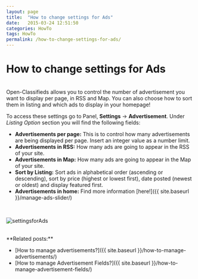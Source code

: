 ```yaml
---
layout: page
title:  "How to change settings for Ads"
date:   2015-03-24 12:51:50
categories: HowTo
tags: HowTo
permalink: /how-to-change-settings-for-ads/
---
```

# How to change settings for Ads
<br>
Open-Classifieds allows you to control the number of advertisement you want to display per page, in RSS and Map. You can also choose how to sort them in listing and which ads to display in your homepage!

To access these settings go to Panel, **Settings** -> **Advertisement**. Under _Listing Option_ section you will find the following fields: 

+ **Advertisements per page:** This is to control how many advertisements are being displayed per page. Insert an integer value as a number limit.
+ **Advertisements in RSS:** How many ads are going to appear in the RSS of your site.
+ **Advertisements in Map:** How many ads are going to appear in the Map of your site.
+ **Sort by Listing:** Sort ads in alphabetical order (ascending or descending), sort by price (highest or lowest first), date posted (newest or oldest) and display featured first.
+ **Advertisements in home:** Find more information [here!]({{ site.baseurl }}/manage-ads-slider/)

<br>

  ![settingsforAds](http://open-classifieds.com/wp-content/uploads/2015/03/settingsforAds.png) 

<br>
**Related posts:**

* [How to manage advertisements?]({{ site.baseurl }}/how-to-manage-advertisements/)
* [How to manage Advertisement Fields?]({{ site.baseurl }}/how-to-manage-advertisement-fields/)


<!--title: How to change settings for Ads
link: http://open-classifieds.com/2015/03/24/how-to-change-settings-for-ads/
author: Constantinos
description: 
post_id: 24118
created: 2015/03/24 13:51:50
created_gmt: 2015/03/24 12:51:50
comment_status: open
post_name: how-to-change-settings-for-ads
status: publish
post_type: post-->

